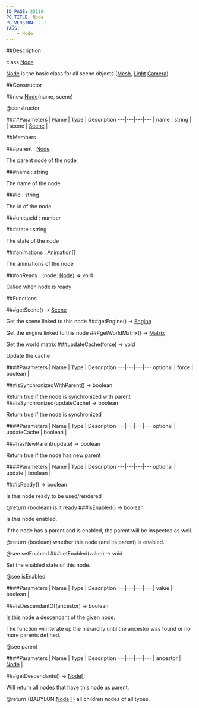 ```yaml
---
ID_PAGE: 25118
PG_TITLE: Node
PG_VERSION: 2.1
TAGS:
    - Node
---
```

##Description

class [Node](/classes/2.2-alpha/Node)

[Node](/classes/2.2-alpha/Node) is the basic class for all scene objects ([Mesh](/classes/2.2-alpha/Mesh), [Light](/classes/2.2-alpha/Light) [Camera](/classes/2.2-alpha/Camera)).

##Constructor

##new [Node](/classes/2.2-alpha/Node)(name, scene)

@constructor

####Parameters
 | Name | Type | Description
---|---|---|---
 | name | string | 
 | scene | [Scene](/classes/2.2-alpha/Scene) | 

##Members

###parent : [Node](/classes/2.2-alpha/Node)

The parent node of the node

###name : string

The name of the node

###id : string

The id of the node

###uniqueId : number



###state : string

The state of the node

###animations : [Animation](/classes/2.2-alpha/Animation)[]

The animations of the node

###onReady : (node: [Node](/classes/2.2-alpha/Node)) =&gt; void

Called when node is ready

##Functions

###getScene() &rarr; [Scene](/classes/2.2-alpha/Scene)

Get the scene linked to this node
###getEngine() &rarr; [Engine](/classes/2.2-alpha/Engine)

Get the engine linked to this node
###getWorldMatrix() &rarr; [Matrix](/classes/2.2-alpha/Matrix)

Get the world matrix
###updateCache(force) &rarr; void

Update the cache

####Parameters
 | Name | Type | Description
---|---|---|---
optional | force | boolean | 

###isSynchronizedWithParent() &rarr; boolean

Return true if the node is synchronized with parent
###isSynchronized(updateCache) &rarr; boolean

Return true if the node is synchronized

####Parameters
 | Name | Type | Description
---|---|---|---
optional | updateCache | boolean | 

###hasNewParent(update) &rarr; boolean

Return true if the node has new parent

####Parameters
 | Name | Type | Description
---|---|---|---
optional | update | boolean | 

###isReady() &rarr; boolean

Is this node ready to be used/rendered

@return {boolean} is it ready
###isEnabled() &rarr; boolean

Is this node enabled.

If the node has a parent and is enabled, the parent will be inspected as well.

@return {boolean} whether this node (and its parent) is enabled.

@see setEnabled
###setEnabled(value) &rarr; void

Set the enabled state of this node.

@see isEnabled

####Parameters
 | Name | Type | Description
---|---|---|---
 | value | boolean | 

###isDescendantOf(ancestor) &rarr; boolean

Is this node a descendant of the given node.

The function will iterate up the hierarchy until the ancestor was found or no more parents defined.

@see parent

####Parameters
 | Name | Type | Description
---|---|---|---
 | ancestor | [Node](/classes/2.2-alpha/Node) | 

###getDescendants() &rarr; [Node](/classes/2.2-alpha/Node)[]

Will return all nodes that have this node as parent.

@return {BABYLON.[Node](/classes/2.2-alpha/Node)[]} all children nodes of all types.
